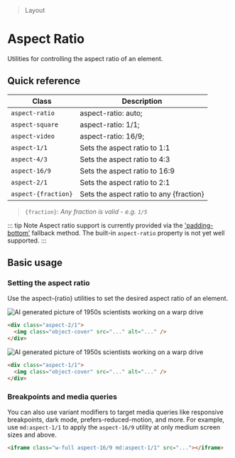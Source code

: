 > Layout
<style>@unocss-placeholder</style>
# Aspect Ratio

Utilities for controlling the aspect ratio of an element.

## Quick reference

| Class               | Description                             |
| ------------------- | --------------------------------------- |
| `aspect-ratio`      | aspect-ratio: auto;                     |
| `aspect-square`     | aspect-ratio: 1/1;                      |
| `aspect-video`      | aspect-ratio: 16/9;                     |
| `aspect-1/1`        | Sets the aspect ratio to 1:1            |
| `aspect-4/3`        | Sets the aspect ratio to 4:3            |
| `aspect-16/9`       | Sets the aspect ratio to 16:9           |
| `aspect-2/1`        | Sets the aspect ratio to 2:1            |
| `aspect-{fraction}` | Sets the aspect ratio to any {fraction} |

> `{fraction}`: _Any fraction is valid - e.g. `1/5`_


::: tip Note
Aspect ratio support is currently provided via the ['padding-bottom'](https://css-tricks.com/aspect-ratio-boxes/) fallback method. The built-in `aspect-ratio` property is not yet well supported.
:::

## Basic usage

### Setting the aspect ratio

Use the aspect-{ratio} utilities to set the desired aspect ratio of an element.

<width-controller>
  <container>
    <div class="flex justify-center aspect-2/1 rounded-4 overflow-hidden">
      <img src="/50s-scientists.jpg" class="object-cover" alt="AI generated picture of 1950s scientists working on a warp drive" />
    </div>
  </container>
</width-controller>

```html
<div class="aspect-2/1">
  <img class="object-cover" src="..." alt="..." />
</div>
```

<width-controller>
  <container>
    <div class="flex justify-center aspect-1/1 rounded-4">
      <img src="/50s-scientists.jpg" class="object-cover" alt="AI generated picture of 1950s scientists working on a warp drive" />
    </div>
  </container>
</width-controller>

```html
<div class="aspect-1/1">
  <img class="object-cover" src="..." alt="..." />
</div>
```

### Breakpoints and media queries

You can also use variant modifiers to target media queries like responsive breakpoints, dark mode, prefers-reduced-motion, and more. For example, use `md:aspect-1/1` to apply the `aspect-16/9` utility at only medium screen sizes and above.

```html
<iframe class="w-full aspect-16/9 md:aspect-1/1" src="..."></iframe>
```